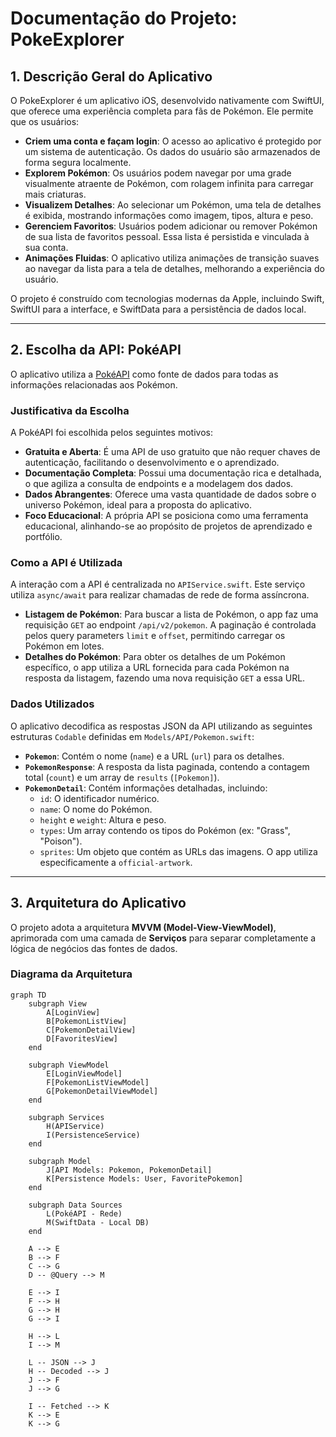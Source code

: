 # Documentação do Projeto: PokeExplorer

## 1. Descrição Geral do Aplicativo

O PokeExplorer é um aplicativo iOS, desenvolvido nativamente com SwiftUI, que oferece uma experiência completa para fãs de Pokémon. Ele permite que os usuários:

-   **Criem uma conta e façam login**: O acesso ao aplicativo é protegido por um sistema de autenticação. Os dados do usuário são armazenados de forma segura localmente.
-   **Explorem Pokémon**: Os usuários podem navegar por uma grade visualmente atraente de Pokémon, com rolagem infinita para carregar mais criaturas.
-   **Visualizem Detalhes**: Ao selecionar um Pokémon, uma tela de detalhes é exibida, mostrando informações como imagem, tipos, altura e peso.
-   **Gerenciem Favoritos**: Usuários podem adicionar ou remover Pokémon de sua lista de favoritos pessoal. Essa lista é persistida e vinculada à sua conta.
-   **Animações Fluidas**: O aplicativo utiliza animações de transição suaves ao navegar da lista para a tela de detalhes, melhorando a experiência do usuário.

O projeto é construído com tecnologias modernas da Apple, incluindo Swift, SwiftUI para a interface, e SwiftData para a persistência de dados local.

---

## 2. Escolha da API: PokéAPI

O aplicativo utiliza a [PokéAPI](https://pokeapi.co/) como fonte de dados para todas as informações relacionadas aos Pokémon.

### Justificativa da Escolha

A PokéAPI foi escolhida pelos seguintes motivos:

-   **Gratuita e Aberta**: É uma API de uso gratuito que não requer chaves de autenticação, facilitando o desenvolvimento e o aprendizado.
-   **Documentação Completa**: Possui uma documentação rica e detalhada, o que agiliza a consulta de endpoints e a modelagem dos dados.
-   **Dados Abrangentes**: Oferece uma vasta quantidade de dados sobre o universo Pokémon, ideal para a proposta do aplicativo.
-   **Foco Educacional**: A própria API se posiciona como uma ferramenta educacional, alinhando-se ao propósito de projetos de aprendizado e portfólio.

### Como a API é Utilizada

A interação com a API é centralizada no `APIService.swift`. Este serviço utiliza `async/await` para realizar chamadas de rede de forma assíncrona.

-   **Listagem de Pokémon**: Para buscar a lista de Pokémon, o app faz uma requisição `GET` ao endpoint `/api/v2/pokemon`. A paginação é controlada pelos query parameters `limit` e `offset`, permitindo carregar os Pokémon em lotes.
-   **Detalhes do Pokémon**: Para obter os detalhes de um Pokémon específico, o app utiliza a URL fornecida para cada Pokémon na resposta da listagem, fazendo uma nova requisição `GET` a essa URL.

### Dados Utilizados

O aplicativo decodifica as respostas JSON da API utilizando as seguintes estruturas `Codable` definidas em `Models/API/Pokemon.swift`:

-   **`Pokemon`**: Contém o nome (`name`) e a URL (`url`) para os detalhes.
-   **`PokemonResponse`**: A resposta da lista paginada, contendo a contagem total (`count`) e um array de `results` (`[Pokemon]`).
-   **`PokemonDetail`**: Contém informações detalhadas, incluindo:
    -   `id`: O identificador numérico.
    -   `name`: O nome do Pokémon.
    -   `height` e `weight`: Altura e peso.
    -   `types`: Um array contendo os tipos do Pokémon (ex: "Grass", "Poison").
    -   `sprites`: Um objeto que contém as URLs das imagens. O app utiliza especificamente a `official-artwork`.

---

## 3. Arquitetura do Aplicativo

O projeto adota a arquitetura **MVVM (Model-View-ViewModel)**, aprimorada com uma camada de **Serviços** para separar completamente a lógica de negócios das fontes de dados.

### Diagrama da Arquitetura

```mermaid
graph TD
    subgraph View
        A[LoginView]
        B[PokemonListView]
        C[PokemonDetailView]
        D[FavoritesView]
    end

    subgraph ViewModel
        E[LoginViewModel]
        F[PokemonListViewModel]
        G[PokemonDetailViewModel]
    end

    subgraph Services
        H(APIService)
        I(PersistenceService)
    end

    subgraph Model
        J[API Models: Pokemon, PokemonDetail]
        K[Persistence Models: User, FavoritePokemon]
    end

    subgraph Data Sources
        L(PokéAPI - Rede)
        M(SwiftData - Local DB)
    end

    A --> E
    B --> F
    C --> G
    D -- @Query --> M

    E --> I
    F --> H
    G --> H
    G --> I

    H --> L
    I --> M

    L -- JSON --> J
    H -- Decoded --> J
    J --> F
    J --> G

    I -- Fetched --> K
    K --> E
    K --> G
